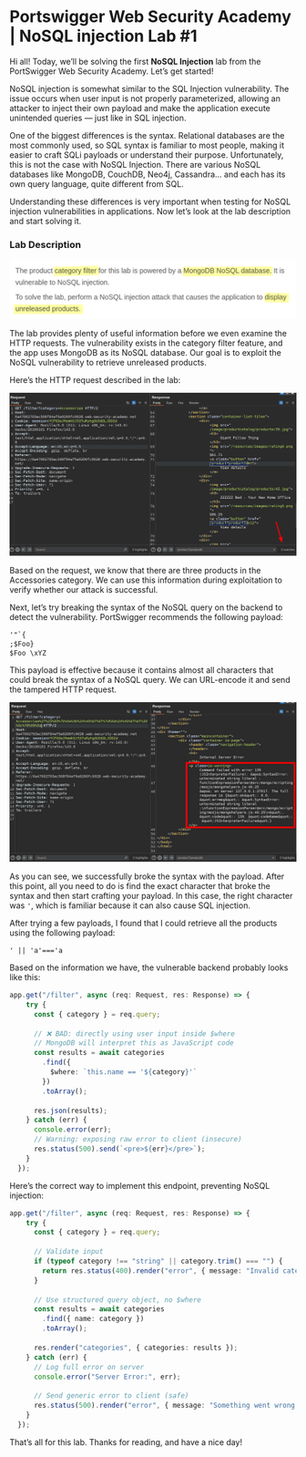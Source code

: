 # Portswigger Web Security Academy | NoSQL injection Lab #1

Hi all! Today, we’ll be solving the first **NoSQL Injection** lab from the PortSwigger Web Security Academy. Let’s get started!

NoSQL injection is somewhat similar to the SQL Injection vulnerability. The issue occurs when user input is not properly parameterized, allowing an attacker to inject their own payload and make the application execute unintended queries — just like in SQL injection.

One of the biggest differences is the syntax. Relational databases are the most commonly used, so SQL syntax is familiar to most people, making it easier to craft SQLi payloads or understand their purpose. Unfortunately, this is not the case with NoSQL Injection. There are various NoSQL databases like MongoDB, CouchDB, Neo4j, Cassandra… and each has its own query language, quite different from SQL.

Understanding these differences is very important when testing for NoSQL injection vulnerabilities in applications. Now let’s look at the lab description and start solving it.

### Lab Description

![Lab Desc](./images/lab-1-desc.png)

The lab provides plenty of useful information before we even examine the HTTP requests. The vulnerability exists in the category filter feature, and the app uses MongoDB as its NoSQL database. Our goal is to exploit the NoSQL vulnerability to retrieve unreleased products.

Here’s the HTTP request described in the lab:

![Category Filter](./images/category-filter-1.png)

Based on the request, we know that there are three products in the Accessories category. We can use this information during exploitation to verify whether our attack is successful.

Next, let’s try breaking the syntax of the NoSQL query on the backend to detect the vulnerability. PortSwigger recommends the following payload:

```
'"`{
;$Foo}
$Foo \xYZ
```

This payload is effective because it contains almost all characters that could break the syntax of a NoSQL query. We can URL-encode it and send the tampered HTTP request.

![NoSQL Detection](./images/nosql-detection-1.png)

As you can see, we successfully broke the syntax with the payload. After this point, all you need to do is find the exact character that broke the syntax and then start crafting your payload. In this case, the right character was `'`, which is familiar because it can also cause SQL injection.

After trying a few payloads, I found that I could retrieve all the products using the following payload:

```
' || 'a'==='a
```

Based on the information we have, the vulnerable backend probably looks like this:

```ts
app.get("/filter", async (req: Request, res: Response) => {
    try {
      const { category } = req.query;

      // ❌ BAD: directly using user input inside $where
      // MongoDB will interpret this as JavaScript code
      const results = await categories
        .find({
          $where: `this.name == '${category}'`
        })
        .toArray();

      res.json(results);
    } catch (err) {
      console.error(err);
      // Warning: exposing raw error to client (insecure)
      res.status(500).send(`<pre>${err}</pre>`);
    }
  });
```

Here’s the correct way to implement this endpoint, preventing NoSQL injection:

```ts
app.get("/filter", async (req: Request, res: Response) => {
    try {
      const { category } = req.query;

      // Validate input
      if (typeof category !== "string" || category.trim() === "") {
        return res.status(400).render("error", { message: "Invalid category" });
      }

      // Use structured query object, no $where
      const results = await categories
        .find({ name: category })
        .toArray();

      res.render("categories", { categories: results });
    } catch (err) {
      // Log full error on server
      console.error("Server Error:", err);

      // Send generic error to client (safe)
      res.status(500).render("error", { message: "Something went wrong. Please try again later." });
    }
  });
```

That’s all for this lab. Thanks for reading, and have a nice day!